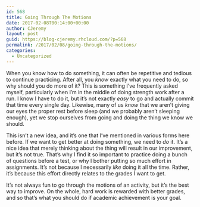 ```yaml
---
id: 568
title: Going Through The Motions
date: 2017-02-08T00:14:00+00:00
author: CJeremy
layout: post
guid: https://blog-cjeremy.rhcloud.com/?p=568
permalink: /2017/02/08/going-through-the-motions/
categories:
  - Uncategorized
---
```

When you know how to do something, it can often be repetitive and tedious to continue practicing. After all, you _know_ exactly what you need to do, so why should you do more of it? This is something I&#8217;ve frequently asked myself, particularly when I&#8217;m in the middle of doing strength work after a run. I know I have to do it, but it&#8217;s not exactly _easy_ to go and actually commit that time every single day. Likewise, many of us _know_ that we aren&#8217;t giving our eyes the proper rest before sleep (and we probably aren&#8217;t sleeping enough), yet we stop ourselves from going and doing the thing we know we should.

This isn&#8217;t a new idea, and it&#8217;s one that I&#8217;ve mentioned in various forms here before. If we want to get better at doing something, we need to _do_ it. It&#8217;s a nice idea that merely thinking about the thing will result in our improvement, but it&#8217;s not true. That&#8217;s why I find it so important to practice doing a bunch of questions before a test, or why I bother putting so much effort in assignments. It&#8217;s not because I necessarily _like_ doing it all the time. Rather, it&#8217;s because this effort directly relates to the grades I want to get.

It&#8217;s not always fun to go through the motions of an activity, but it&#8217;s the best way to improve. On the whole, hard work is rewarded with better grades, and so that&#8217;s what you should do if academic achievement is your goal.